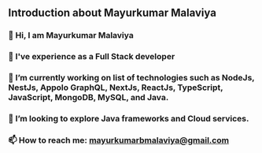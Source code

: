 ## Introduction about Mayurkumar Malaviya
### 👋 Hi, I am Mayurkumar Malaviya 
### 🔭 I've experience as a Full Stack developer
### 🌱 I’m currently working on list of technologies such as NodeJs, NestJs, Appolo GraphQL, NextJs, ReactJs, TypeScript, JavaScript, MongoDB, MySQL, and Java.
### 👯 I’m looking to explore Java frameworks and Cloud services.
### 📫 How to reach me: mayurkumarbmalaviya@gmail.com
<!--
**mayurbmalaviya/mayurbmalaviya** is a ✨ _special_ ✨ repository because its `README.md` (this file) appears on your GitHub profile.

Here are some ideas to get you started:

- 
-->

